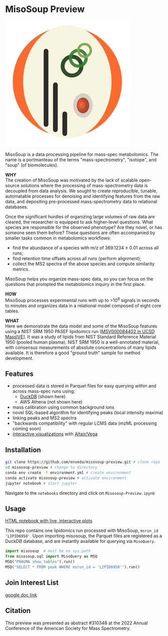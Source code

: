 # MisoSoup Preview

![misosoup logo](MisoSoup.png)

MisoSoup is a data processing pipeline for mass-spec metabolomics.  The name is a portmanteau of the terms "mass-spectrometry", "isotope", and "soup" (of biomolecules).

**WHY**  
The creation of MisoSoup was motivated by the lack of scalable open-source solutions where the processing of mass-spectrometry data is decoupled from data analysis.  We sought to create reproducible, tunable, automatable processes for denoising and identifying features from the raw data, and depositing pre-processed mass-spectrometry data to relational databases.

Once the significant hurdles of organizing large volumes of raw data are cleared, the researcher is equipped to ask higher-level questions.  What species are responsible for the observed phenotype?  Are they novel, or has someone seen them before?  These questions are often accompanied by smaller tasks common in metabolomics workflows:
- find the abundance of a species with m/z of 369.1234 ± 0.01 across all runs;
- find retention time offsets across all runs (perform alignment);
- collect the MS2 spectra of the above species and compute similarity metrics.

MisoSoup helps you organize mass-spec data, so you can focus on the questions that prompted the metabolomics inquiry in the first place.

**HOW**  
MisoSoup processes experimental runs with up to >10<sup>8</sup> signals in seconds to minutes and organizes data in a relational model composed of eight core tables.

**WHAT**  
Here we demonstrate the data model and some of the MisoSoup features using a NIST SRM 1950 PASEF lipidomics run [[MSV000084402 in UCSD MassIVE](https://doi.org/doi:10.25345/C54T01)].  It was a study of lipids from NIST Standard Reference Material 1950 (pooled human plasma).  NIST SRM 1950 is a well-annotated material, with consensus measurements of absolute concentrations of many lipids available.  It is therefore a good "ground truth" sample for method development.

## Features
- processed data is stored in Parquet files for easy querying within and across mass-spec runs using:
    - [DuckDB](https://duckdb.org/) (shown here)
    - AWS Athena (not shown here)
- mass calibration using common background ions
- novel SQL-based algorithm for identifying peaks (local intensity maxima)
- linking peaks and MS2 spectra
- "backwards compatibility" with regular LCMS data (mzML processing coming soon)
- [interactive visualizations](https://misosoup.s3.amazonaws.com/MisoSoup-Preview.html) with [Altair/Vega](https://altair-viz.github.io/)

## Installation
```bash
git clone https://github.com/enveda/misosoup-preview.git # clone repo
cd misosoup-preview # change to directory
conda env create -f environment.yml # create environment
conda activate misosoup-preview # activate environment
jupyter notebook # start jupyter
```

Navigate to the `notebooks` directory and click on `Misosoup-Preview.ipynb`

## Usage
[HTML notebook with live, interactive plots](https://misosoup.s3.amazonaws.com/MisoSoup-Preview.html )

This repo contains one lipidomics run processed with MisoSoup, `msrun_id 'LIPID6950'`.  Upon importing misosoup, the Parquet files are registered as a DuckDB database, and are instantly available for querying via `MisoQuery`.

```python
import misosoup  # must be on sys.path
from misosoup.sql import MisoQuery as MSQ
MSQ("PRAGMA show_tables").run()
MSQ("SELECT * FROM peak WHERE msrun_id = 'LIPID6950'").run()
```

## Join Interest List
[google doc link](https://tinyurl.com/waut5dmp)

## Citation
This preview was presented as abstract #310348 at the 2022 Annual Conference of the American Society for Mass Spectrometry.
